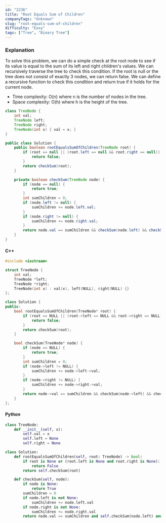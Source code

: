 ```yaml
---
id: "2236"
title: "Root Equals Sum of Children"
companyTags: "Unknown"
slug: "root-equals-sum-of-children"
difficulty: "Easy"
tags: ["Tree", "Binary Tree"]
---
```


### Explanation
To solve this problem, we can do a simple check at the root node to see if its value is equal to the sum of its left and right children's values. We can recursively traverse the tree to check this condition. If the root is null or the tree does not consist of exactly 3 nodes, we can return false. We can define a recursive function to check this condition and return true if it holds for the current node.

- Time complexity: O(n) where n is the number of nodes in the tree.
- Space complexity: O(h) where h is the height of the tree.

```java
class TreeNode {
    int val;
    TreeNode left;
    TreeNode right;
    TreeNode(int x) { val = x; }
}

public class Solution {
    public boolean rootEqualsSumOfChildren(TreeNode root) {
        if (root == null || (root.left == null && root.right == null)) {
            return false;
        }
        return checkSum(root);
    }

    private boolean checkSum(TreeNode node) {
        if (node == null) {
            return true;
        }
        int sumChildren = 0;
        if (node.left != null) {
            sumChildren += node.left.val;
        }
        if (node.right != null) {
            sumChildren += node.right.val;
        }
        return node.val == sumChildren && checkSum(node.left) && checkSum(node.right);
    }
}
```

#### C++
```cpp
#include <iostream>

struct TreeNode {
    int val;
    TreeNode *left;
    TreeNode *right;
    TreeNode(int x) : val(x), left(NULL), right(NULL) {}
};

class Solution {
public:
    bool rootEqualsSumOfChildren(TreeNode* root) {
        if (root == NULL || (root->left == NULL && root->right == NULL)) {
            return false;
        }
        return checkSum(root);
    }

    bool checkSum(TreeNode* node) {
        if (node == NULL) {
            return true;
        }
        int sumChildren = 0;
        if (node->left != NULL) {
            sumChildren += node->left->val;
        }
        if (node->right != NULL) {
            sumChildren += node->right->val;
        }
        return node->val == sumChildren && checkSum(node->left) && checkSum(node->right);
    }
};
```

#### Python
```python
class TreeNode:
    def __init__(self, x):
        self.val = x
        self.left = None
        self.right = None

class Solution:
    def rootEqualsSumOfChildren(self, root: TreeNode) -> bool:
        if root is None or (root.left is None and root.right is None):
            return False
        return self.checkSum(root)

    def checkSum(self, node):
        if node is None:
            return True
        sumChildren = 0
        if node.left is not None:
            sumChildren += node.left.val
        if node.right is not None:
            sumChildren += node.right.val
        return node.val == sumChildren and self.checkSum(node.left) and self.checkSum(node.right)
```